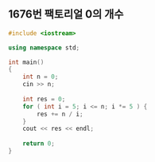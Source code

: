 1676번 팩토리얼 0의 개수
-------------------

~~~ cpp
#include <iostream>

using namespace std;

int main()
{
    int n = 0;
    cin >> n;
    
    int res = 0;
    for ( int i = 5; i <= n; i *= 5 ) {
        res += n / i;
    }
    cout << res << endl;
    
    return 0;
}
~~~